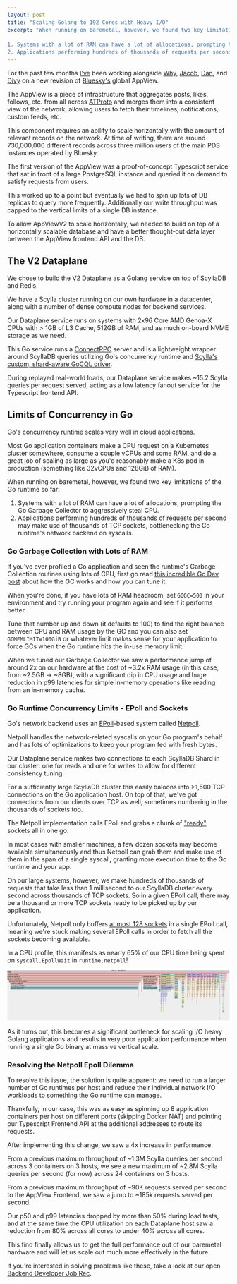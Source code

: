 ```yaml
---
layout: post
title: "Scaling Golang to 192 Cores with Heavy I/O"
excerpt: "When running on baremetal, however, we found two key limitations of the Go runtime so far:

1. Systems with a lot of RAM can have a lot of allocations, prompting the Go Garbage Collector to aggressively steal CPU.
2. Applications performing hundreds of thousands of requests per second may make use of thousands of TCP sockets, bottlenecking the Go runtime's network backend on syscalls."
---
```


For the past few months [I've](https://bsky.app/profile/jaz.bsky.social) been working alongside [Why](https://bsky.app/profile/why.bsky.team), [Jacob](https://bsky.app/profile/jacob.gold), [Dan](https://bsky.app/profile/dholms.xyz), and [Divy](https://bsky.app/profile/divy.zone) on a new revision of [Bluesky's](https://bsky.app) global AppView.

The AppView is a piece of infrastructure that aggregates posts, likes, follows, etc. from all across [ATProto](https://atproto.com/) and merges them into a consistent view of the network, allowing users to fetch their timelines, notifications, custom feeds, etc.

This component requires an ability to scale horizontally with the amount of relevant records on the network. At time of writing, there are around 730,000,000 different records across three million users of the main PDS instances operated by Bluesky.

The first version of the AppView was a proof-of-concept Typescript service that sat in front of a large PostgreSQL instance and queried it on demand to satisfy requests from users.

This worked up to a point but eventually we had to spin up lots of DB replicas to query more frequently. Additionally our write throughput was capped to the vertical limits of a single DB instance.

To allow AppViewV2 to scale horizontally, we needed to build on top of a horizontally scalable database and have a better thought-out data layer between the AppView frontend API and the DB.

## The V2 Dataplane

We chose to build the V2 Dataplane as a Golang service on top of ScyllaDB and Redis.

We have a Scylla cluster running on our own hardware in a datacenter, along with a number of dense compute nodes for backend services.

Our Dataplane service runs on systems with 2x96 Core AMD Genoa-X CPUs with > 1GB of L3 Cache, 512GB of RAM, and as much on-board NVME storage as we need.

This Go service runs a [ConnectRPC](https://connectrpc.com/docs/introduction) server and is a lightweight wrapper around ScyllaDB queries utilizing Go's concurrency runtime and [Scylla's custom, shard-aware GoCQL driver](https://github.com/scylladb/gocql).

During replayed real-world loads, our Dataplane service makes ~15.2 Scylla queries per request served, acting as a low latency fanout service for the Typescript frontend API.

## Limits of Concurrency in Go

Go's concurrency runtime scales very well in cloud applications.

Most Go application containers make a CPU request on a Kubernetes cluster somewhere, consume a couple vCPUs and some RAM, and do a great job of scaling as large as you'd reasonably make a K8s pod in production (something like 32vCPUs and 128GiB of RAM).

When running on baremetal, however, we found two key limitations of the Go runtime so far:

1. Systems with a lot of RAM can have a lot of allocations, prompting the Go Garbage Collector to aggressively steal CPU.
2. Applications performing hundreds of thousands of requests per second may make use of thousands of TCP sockets, bottlenecking the Go runtime's network backend on syscalls.

### Go Garbage Collection with Lots of RAM

If you've ever profiled a Go application and seen the runtime's Garbage Collection routines using lots of CPU, first go read [this incredible Go Dev post](https://go.dev/doc/gc-guide) about how the GC works and how you can tune it.

When you're done, if you have lots of RAM headroom, set `GOGC=500` in your environment and try running your program again and see if it performs better.

Tune that number up and down (it defaults to 100) to find the right balance between CPU and RAM usage by the GC and you can also set `GOMEMLIMIT=100GiB` or whatever limit makes sense for your application to force GCs when the Go runtime hits the in-use memory limit.

When we tuned our Garbage Collector we saw a performance jump of around 2x on our hardware at the cost of ~3.2x RAM usage (in this case, from ~2.5GB -> ~8GB), with a significant dip in CPU usage and huge reduction in p99 latencies for simple in-memory operations like reading from an in-memory cache.

### Go Runtime Concurrency Limits - EPoll and Sockets

Go's network backend uses an [EPoll](https://en.wikipedia.org/wiki/Epoll)-based system called [Netpoll](https://go.dev/src/runtime/netpoll.go).

Netpoll handles the network-related syscalls on your Go program's behalf and has lots of optimizations to keep your program fed with fresh bytes.

Our Dataplane service makes two connections to each ScyllaDB Shard in our cluster: one for reads and one for writes to allow for different consistency tuning.

For a sufficiently large ScyllaDB cluster this easily baloons into >1,500 TCP connections on the Go application host. On top of that, we've got connections from our clients over TCP as well, sometimes numbering in the thousands of sockets too.

The Netpoll implementation calls EPoll and grabs a chunk of ["ready"](https://man7.org/linux/man-pages/man7/epoll.7.html#:~:text=The%20ready%20list,those%20file%20descriptors.) sockets all in one go.

In most cases with smaller machines, a few dozen sockets may become available simultaneously and thus Netpoll can grab them and make use of them in the span of a single syscall, granting more execution time to the Go runtime and your app.

On our large systems, however, we make hundreds of thousands of requests that take less than 1 millisecond to our ScyllaDB cluster every second across thousands of TCP sockets. So in a given EPoll call, there may be a thousand or more TCP sockets ready to be picked up by our application.

Unfortunately, Netpoll only buffers [at most 128 sockets](https://github.com/golang/go/blob/e9b3ff15f40d6b258217b3467c662f816b078477/src/runtime/netpoll_epoll.go#L116) in a single EPoll call, meaning we're stuck making several EPoll calls in order to fetch all the sockets becoming available.

In a CPU profile, this manifests as nearly 65% of our CPU time being spent on `syscall.EpollWait` in `runtime.netpoll`!

![CPU profile showing >65% CPU usage in EPollWait](/public/images/2024-01-10/epoll.png)

As it turns out, this becomes a significant bottleneck for scaling I/O heavy Golang applications and results in very poor application performance when running a single Go binary at massive vertical scale.

### Resolving the Netpoll Epoll Dilemma

To resolve this issue, the solution is quite apparent: we need to run a larger number of Go runtimes per host and reduce their individual network I/O workloads to something the Go runtime can manage.

Thankfully, in our case, this was as easy as spinning up 8 application containers per host on different ports (skipping Docker NAT) and pointing our Typescript Frontend API at the additional addresses to route its requests.

After implementing this change, we saw a 4x increase in performance.

From a previous maximum throughput of ~1.3M Scylla queries per second across 3 containers on 3 hosts, we see a new maximum of ~2.8M Scylla queries per second (for now) across 24 containers on 3 hosts.

From a previous maximum throughput of ~90K requests served per second to the AppView Frontend, we saw a jump to ~185k requests served per second.

Our p50 and p99 latencies dropped by more than 50% during load tests, and at the same time the CPU utilization on each Dataplane host saw a reduction from 80% across all cores to under 40% across all cores.

This find finally allows us to get the full performance out of our baremetal hardware and will let us scale out much more effectively in the future.

If you're interested in solving problems like these, take a look at our open [Backend Developer Job Rec](https://blueskyweb.xyz/join/backend-developer).
